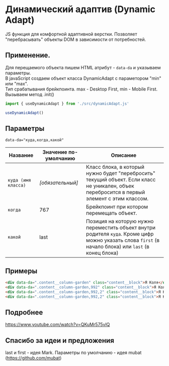 # Динамический адаптив (Dynamic Adapt)

JS функция для комфортной адаптивной верстки. Позволяет "перебрасывать" объекты DOM в зависимости от потребностей.

## Применение.

Для перещаемого объекта пишем HTML атрибут - `data-da` и указываем параметры.  
В javaScript создаем объект класса DynamicAdapt с параметором "min" или "max".  
Тип срабатывания брейкпоинта. max - Desktop First, min - Mobile First.  
Вызываем метод .init()

```js
import { useDynamicAdapt } from './src/dynamicAdapt.js'

useDynamicAdapt()
```

## Параметры

`data-da="куда,когда,какой"`

| Название            | Значение по-умолчанию | Описание                                                                                                                                               |
| ------------------- | --------------------- | ------------------------------------------------------------------------------------------------------------------------------------------------------ |
| `куда (имя класса)` | _\[обязательный\]_    | Класс блока, в который нужно будет "перебросить" текущий объект. Если класс не уникален, объек перебросится в первый элемент с этим классом.           |
| `когда`             | 767                   | Брейкпоинт при котором перемещать объект.                                                                                                              |
| `какой`             | last                  | Позиция на которую нужно переместить объект внутри родителя `куда`. Кроме цифр можно указать слова `first` (в начало блока) или `last` (в конец блока) |

## Примеры

```html
<div data-da=".content__column-garden" class="content__block">Я Коля</div>
<div data-da=".content__column-garden,992" class="content__block">Я Коля</div>
<div data-da=".content__column-garden,992,2" class="content__block">Я Коля</div>
<div data-da=".content__column-garden,992,2" class="content__block">Я Коля</div>
```

## Подробнее

https://www.youtube.com/watch?v=QKuMr575vlQ

## Спасибо за идеи и предложения

last и first - идея Mark.
Параметры по умолчанию - идея mubat (https://github.com/mubat)
